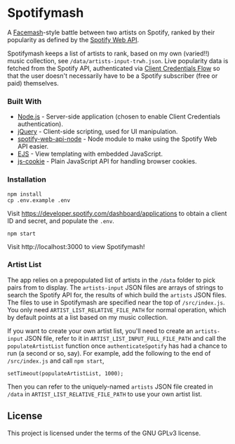 # Spotifymash
A [Facemash](https://en.wikipedia.org/wiki/History_of_Facebook)-style battle between two artists on Spotify, ranked by their popularity as defined by the [Spotify Web API](https://developer.spotify.com/documentation/web-api/).

Spotifymash keeps a list of artists to rank, based on my own (varied!!) music collection, see `/data/artists-input-trwh.json`. Live popularity data is fetched from the Spotify API, authenticated via [Client Credentials Flow](https://developer.spotify.com/documentation/general/guides/authorization-guide/#client-credentials-flow) so that the user doesn't necessarily have to be a Spotify subscriber (free or paid) themselves.

### Built With

* [Node.js](https://nodejs.org/en/) - Server-side application (chosen to enable Client Credentials authentication).
* [jQuery](https://jquery.com/) - Client-side scripting, used for UI manipulation.
* [spotify-web-api-node](https://rometools.github.io/rome/) - Node module to make using the Spotify Web API easier.
* [EJS](https://github.com/thelinmichael/spotify-web-api-node) - View templating with embedded JavaScript.
* [js-cookie](https://github.com/js-cookie/js-cookie) - Plain JavaScript API for handling browser cookies.

### Installation

```
npm install
cp .env.example .env
```
Visit https://developer.spotify.com/dashboard/applications to obtain a client ID and secret, and populate the `.env`.
```
npm start
```
Visit http://localhost:3000 to view Spotifymash!

### Artist List

The app relies on a prepopulated list of artists in the `/data` folder to pick pairs from to display. The `artists-input` JSON files are arrays of strings to search the Spotify API for, the results of which build the `artists` JSON files. The files to use in Spotifymash are specified near the top of `/src/index.js`. You only need `ARTIST_LIST_RELATIVE_FILE_PATH` for normal operation, which by default points at a list based on my music collection.

If you want to create your own artist list, you'll need to create an `artists-input` JSON file, refer to it in `ARTIST_LIST_INPUT_FULL_FILE_PATH` and call the `populateArtistList` function once `authenticateSpotify` has had a chance to run (a second or so, say). For example, add the following to the end of `/src/index.js` and call `npm start`,

```
setTimeout(populateArtistList, 1000);
```

Then you can refer to the uniquely-named `artists` JSON file created in `/data` in `ARTIST_LIST_RELATIVE_FILE_PATH` to use your own artist list.

## License

This project is licensed under the terms of the GNU GPLv3 license.
